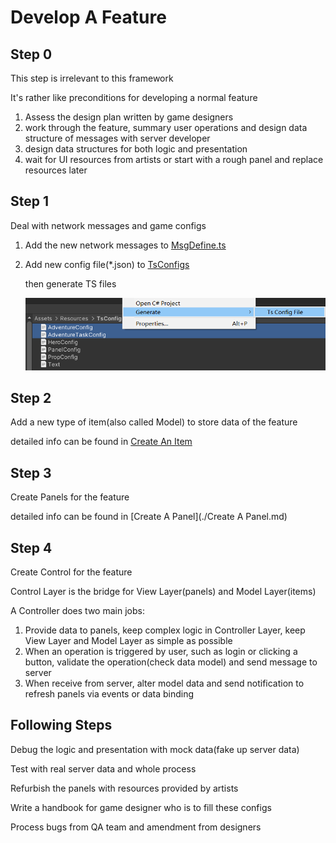 # Develop A Feature

## Step 0

This step is irrelevant to this framework

It's rather like preconditions for developing a normal feature

1. Assess the design plan written by game designers
2. work through the feature, summary user operations and design data structure of messages with server developer
3. design data structures for both logic and presentation
4. wait for UI resources from artists or start with a rough panel and replace resources later

## Step 1 

Deal with network messages and game configs

1. Add the new network messages to [MsgDefine.ts](../TsProj/src/Define/MsgDefine.ts)

2. Add new config file(*.json) to [TsConfigs](../Assets/Resources/TsConfigs/)

   then generate TS files

   ![](imgs\develop_feature1.png)

## Step 2

Add a new type of item(also called Model) to store data of the feature

detailed info can be found in [Create An Item](Create%20An%20Item.md)

## Step 3

Create Panels for the feature

detailed info can be found in  [Create A Panel](./Create A Panel.md)

## Step 4

Create Control for the feature

Control Layer is the bridge for View Layer(panels) and Model Layer(items)

A Controller does two main jobs:

1. Provide data to panels, keep complex logic in Controller Layer, keep View Layer and Model Layer as simple as possible
2. When an operation is triggered by user, such as login or clicking a button, validate the operation(check data model) and send message to server
3. When receive from server, alter model data and send notification to refresh panels via events or data binding

## Following Steps

Debug the logic and presentation with mock data(fake up server data)

Test with real server data and whole process

Refurbish the panels with resources provided by artists

Write a handbook for game designer who is to fill these configs

Process bugs from QA team and amendment from designers



